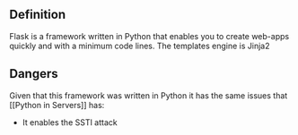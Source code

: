 ## Definition
Flask is a framework written in Python that enables you to create web-apps quickly and with a minimum code lines. The templates engine is Jinja2

## Dangers
Given that this framework was written in Python it has the same issues that [[Python in Servers]] has:
- It enables the SSTI attack